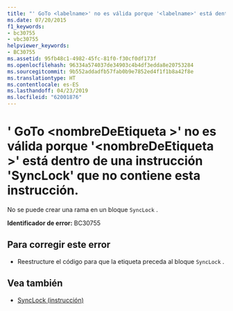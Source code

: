 ```yaml
---
title: "' GoTo <labelname>' no es válida porque '<labelname>' está dentro de una instrucción 'SyncLock' que no contiene esta instrucción."
ms.date: 07/20/2015
f1_keywords:
- bc30755
- vbc30755
helpviewer_keywords:
- BC30755
ms.assetid: 95fb48c1-4982-45fc-81f0-f30cf0df173f
ms.openlocfilehash: 96334a574037de34903c4b4df3edda8e20753284
ms.sourcegitcommit: 9b552addadfb57fab0b9e7852ed4f1f1b8a42f8e
ms.translationtype: HT
ms.contentlocale: es-ES
ms.lasthandoff: 04/23/2019
ms.locfileid: "62001876"
---
```

# <a name="goto-labelname-is-not-valid-because-labelname-is-inside-a-synclock-statement-that-does-not-contain-this-statement"></a>' GoTo \<nombreDeEtiqueta >' no es válida porque '\<nombreDeEtiqueta >' está dentro de una instrucción 'SyncLock' que no contiene esta instrucción.
No se puede crear una rama en un bloque `SyncLock` .  
  
 **Identificador de error:** BC30755  
  
## <a name="to-correct-this-error"></a>Para corregir este error  
  
- Reestructure el código para que la etiqueta preceda al bloque `SyncLock` .  
  
## <a name="see-also"></a>Vea también

- [SyncLock (instrucción)](../../visual-basic/language-reference/statements/synclock-statement.md)
